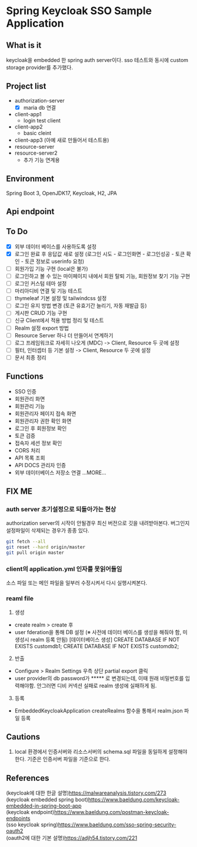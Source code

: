 # Spring Keycloak SSO Sample Application

## What is it

keycloak을 embedded 한 spring auth server이다. sso 테스트와 동시에 custom storage provider를 추가했다.

## Project list

- authorization-server
  - [X] maria db 연결
- client-app1
  - login test client
- client-app2
  - basic cleint
- client-app3 (아예 새로 만들어서 테스트용)
- resource-server
- resource-server2
  - 추가 기능 연계용

## Environment

Spring Boot 3, OpenJDK17, Keycloak, H2, JPA

## Api endpoint

## To Do

- [X] 외부 데이터 베이스를 사용하도록 설정
- [X] 로그인 완료 후 응답값 새로 설정 (로그인 시도 - 로그인화면 - 로그인성공 - 토큰 확인 - 토큰 정보로 userinfo 요청)
- [ ] 회원가입 기능 구현 (local은 불가)
- [ ] 로그인하고 볼 수 있는 마이페이지 내에서 회원 탈퇴 기능, 회원정보 찾기 기능 구현
- [ ] 로그인 커스텀 테마 설정
- [ ] 마리아디비 연결 및 기능 테스트
- [ ] thymeleaf 기본 설정 및 tailwindcss 설정
- [ ] 로그인 유지 방법 변경 (토큰 유효기간 늘리기, 자동 재발급 등)
- [ ] 게시판 CRUD 기능 구현
- [ ] 신규 Client에서 적용 방법 정리 및 테스트
- [ ] Realm 설정 export 방법
- [ ] Resource Server 하나 더 만들어서 연계하기
- [ ] 로그 프레임워크로 자세히 나오게 (MDC) -> Client, Resource 두 곳에 설정
- [ ] 필터, 인터셉터 등 기본 설정 -> Client, Resource 두 곳에 설정
- [ ] 문서 최종 정리

## Functions

- SSO 인증
- 회원관리 화면
- 회원관리 기능
- 회원관리자 페이지 접속 화면
- 회원관리자 권한 확인 화면
- 로그인 후 회원정보 확인
- 토큰 검증
- 접속자 세션 정보 확인
- CORS 처리
- API 목록 조회
- API DOCS 관리자 인증
- 외부 데이터베이스 저장소 연결
...MORE...

## FIX ME

### auth server 초기설정으로 되돌아가는 현상

authorization server의 시작이 안될경우 최신 버전으로 깃을 내려받아본다. 버그인지 설정파일이 삭제되는 경우가 종종 있다.

```bash
git fetch --all
git reset --hard origin/master
git pull origin master
```

### client의 application.yml 인자를 못읽어들임

소스 파일 또는 메인 파일을 일부러 수정시켜서 다시 실행시켜본다.

### reaml file

1. 생성

- create realm > create 후
- user fderation을 통해 DB 설정
   (※ 사전에 데이터 베이스를 생성을 해줘야 함, 미생성시 realm 등록 안됨)
   [데이터베이스 생성]
   CREATE DATABASE IF NOT EXISTS customdb1;
   CREATE DATABASE IF NOT EXISTS customdb2;

2. 반출

- Configure > Realm Settings 우측 상단 partial export 클릭
- user provider의 db password가 ***** 로 변경되는데, 이때 원래 비밀번호를 입력해야함. 안그러면 디비 커넥션 실패로 realm 생성에 실패하게 됨.

3. 등록

- EmbeddedKeycloakApplication createRealms 함수을 통해서 realm.json 파일 등록  

## Cautions

1. local 환경에서 인증서버와 리소스서버의 schema.sql 파일을 동일하게 설정해야한다. 기준은 인증서버 파일을 기준으로 한다.

## References

(keycloak에 대한 한글 설명)<https://malwareanalysis.tistory.com/273> </br>
(keycloak embedded spring boot)<https://www.baeldung.com/keycloak-embedded-in-spring-boot-app> </br>
(keycloak endpoint)<https://www.baeldung.com/postman-keycloak-endpoints> </br>
(sso keycloak spring)<https://www.baeldung.com/sso-spring-security-oauth2> </br>
(oauth2에 대한 기본 설명)<https://adjh54.tistory.com/221> </br>
